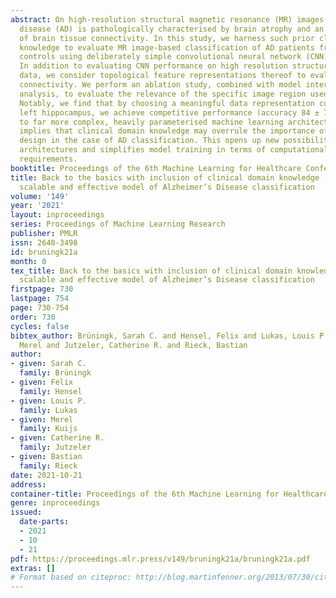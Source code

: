 ```yaml
---
abstract: On high-resolution structural magnetic resonance (MR) images Alzheimer’s
  disease (AD) is pathologically characterised by brain atrophy and an overall loss
  of brain tissue connectivity. In this study, we harness such prior clinical domain
  knowledge to evaluate MR image-based classification of AD patients from healthy
  controls using deliberately simple convolutional neural network (CNN) architectures.
  In addition to evaluating CNN performance on high resolution structural MR imaging
  data, we consider topological feature representations thereof to evaluate structural
  connectivity. We perform an ablation study, combined with model interpretability
  analysis, to evaluate the relevance of the specific image region used for classification.
  Notably, we find that by choosing a meaningful data representation comprising the
  left hippocampus, we achieve competitive performance (accuracy 84 ± 7%) comparable
  to far more complex, heavily parameterised machine learning architectures. This
  implies that clinical domain knowledge may overrule the importance of model architecture
  design in the case of AD classification. This opens up new possibilities for interpretable
  architectures and simplifies model training in terms of computational cost and hardware
  requirements.
booktitle: Proceedings of the 6th Machine Learning for Healthcare Conference
title: Back to the basics with inclusion of clinical domain knowledge - A simple,
  scalable and effective model of Alzheimer’s Disease classification
volume: '149'
year: '2021'
layout: inproceedings
series: Proceedings of Machine Learning Research
publisher: PMLR
issn: 2640-3498
id: bruningk21a
month: 0
tex_title: Back to the basics with inclusion of clinical domain knowledge - A simple,
  scalable and effective model of Alzheimer’s Disease classification
firstpage: 730
lastpage: 754
page: 730-754
order: 730
cycles: false
bibtex_author: Brüningk, Sarah C. and Hensel, Felix and Lukas, Louis P. and Kuijs,
  Merel and Jutzeler, Catherine R. and Rieck, Bastian
author:
- given: Sarah C.
  family: Brüningk
- given: Felix
  family: Hensel
- given: Louis P.
  family: Lukas
- given: Merel
  family: Kuijs
- given: Catherine R.
  family: Jutzeler
- given: Bastian
  family: Rieck
date: 2021-10-21
address:
container-title: Proceedings of the 6th Machine Learning for Healthcare Conference
genre: inproceedings
issued:
  date-parts:
  - 2021
  - 10
  - 21
pdf: https://proceedings.mlr.press/v149/bruningk21a/bruningk21a.pdf
extras: []
# Format based on citeproc: http://blog.martinfenner.org/2013/07/30/citeproc-yaml-for-bibliographies/
---
```

